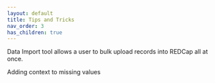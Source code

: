 ```yaml
---
layout: default
title: Tips and Tricks
nav_order: 3
has_children: true
---
```


Data Import tool allows a user to bulk upload records into REDCap all at once.

Adding context to missing values
